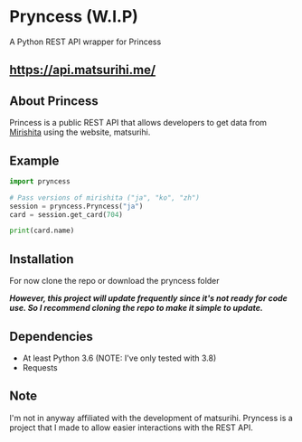 # Pryncess (W.I.P)
A Python REST API wrapper for Princess
## https://api.matsurihi.me/

## About Princess
Princess is a public REST API that allows developers to get data from 
[Mirishita](https://www.project-imas.com/wiki/THE_iDOLM@STER_Million_Live!:_Theater_Days) 
using the website, matsurihi.

## Example
```py
import pryncess

# Pass versions of mirishita ("ja", "ko", "zh")
session = pryncess.Pryncess("ja")
card = session.get_card(704)

print(card.name)
```

## Installation
For now clone the repo or download the pryncess folder

***However, this project will update frequently since it's not ready for code use. 
So I recommend cloning the repo to make it simple to update.***

## Dependencies
- At least Python 3.6 (NOTE: I've only tested with 3.8)
- Requests

## Note
I'm not in anyway affiliated with the development of matsurihi. Pryncess is a project that I made to allow easier interactions with the REST API.
